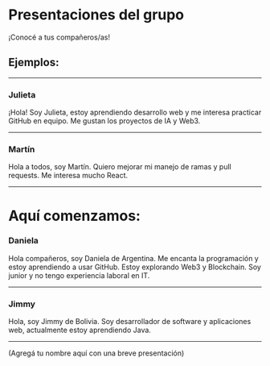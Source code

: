 # Presentaciones del grupo

¡Conocé a tus compañeros/as!

## Ejemplos:
---

### Julieta

¡Hola! Soy Julieta, estoy aprendiendo desarrollo web y me interesa practicar GitHub en equipo. Me gustan los proyectos de IA y Web3.

---

### Martín

Hola a todos, soy Martín. Quiero mejorar mi manejo de ramas y pull requests. Me interesa mucho React.

---

# Aquí comenzamos: 

### Daniela

Hola compañeros, soy Daniela de Argentina. Me encanta la programación y estoy aprendiendo a usar GitHub. Estoy explorando Web3 y Blockchain. Soy junior y no tengo experiencia laboral en IT. 

---

### Jimmy

Hola, soy Jimmy de Bolivia. Soy desarrollador de software y aplicaciones web, actualmente estoy aprendiendo Java.

---

(Agregá tu nombre aquí con una breve presentación)
